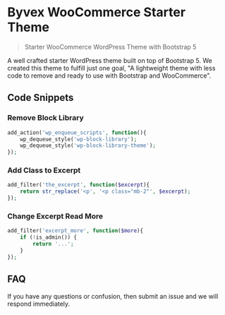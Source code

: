 # Byvex WooCommerce Starter Theme

> Starter WooCommerce WordPress Theme with Bootstrap 5

A well crafted starter WordPress theme built on top of Bootstrap 5. We created this theme to fulfill just one goal, "A lightweight theme with less code to remove and ready to use with Bootstrap and WooCommerce".

## Code Snippets

### Remove Block Library
```php
add_action('wp_enqueue_scripts', function(){
    wp_dequeue_style('wp-block-library');
    wp_dequeue_style('wp-block-library-theme');
});
```

### Add Class to Excerpt
```php
add_filter('the_excerpt', function($excerpt){
	return str_replace('<p', '<p class="mb-2"', $excerpt);
});
```

### Change Excerpt Read More
```php
add_filter('excerpt_more', function($more){
	if (!is_admin()) {
		return '...';
	}
});
```

## FAQ
If you have any questions or confusion, then submit an issue and we will respond immediately.
